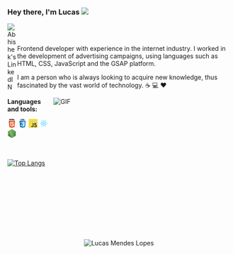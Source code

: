 ### Hey there, I'm Lucas <img src="https://media.giphy.com/media/hvRJCLFzcasrR4ia7z/giphy.gif" width="25px">
<a href="https://www.linkedin.com/in/lucas-mendes-lopes-29160b1b4/">
  <img align="left" alt="Abhishek's LinkedIN" width="22px" src="https://raw.githubusercontent.com/peterthehan/peterthehan/master/assets/linkedin.svg" />
</a>

<br />
<br />

Frontend developer with experience in the internet industry. I worked in the development of advertising campaigns, using languages ​​such as HTML, CSS, JavaScript and the GSAP platform.

I am a person who is always looking to acquire new knowledge, thus fascinated by the vast world of technology. :coffee: :computer: :heart:

<img align="right" alt="GIF" src="https://github.com/abhisheknaiidu/abhisheknaiidu/blob/master/code.gif?raw=true" width="400" height="320" />

**Languages and tools:** 

<code><img height="20" src="https://raw.githubusercontent.com/github/explore/80688e429a7d4ef2fca1e82350fe8e3517d3494d/topics/html/html.png"></code>
<code><img height="20" src="https://raw.githubusercontent.com/github/explore/80688e429a7d4ef2fca1e82350fe8e3517d3494d/topics/css/css.png"></code>
<code><img height="20" src="https://raw.githubusercontent.com/github/explore/80688e429a7d4ef2fca1e82350fe8e3517d3494d/topics/javascript/javascript.png"></code>
<code><img height="20" src="https://raw.githubusercontent.com/github/explore/80688e429a7d4ef2fca1e82350fe8e3517d3494d/topics/react/react.png"></code>
<code><img height="20" src="https://raw.githubusercontent.com/github/explore/80688e429a7d4ef2fca1e82350fe8e3517d3494d/topics/nodejs/nodejs.png"></code>

<br />

[![Top Langs](https://github-readme-stats.vercel.app/api/top-langs/?username=LucasMendesLopes&layout=compact&theme=tokyonight)](https://github.com/LucasMendesLopes/github-readme-stats)

<br />
<br />
<br />
<br />

<p align="center"> <img src="https://github-readme-stats.vercel.app/api?username=LucasMendesLopes&show_icons=true&theme=gotham" alt="Lucas Mendes Lopes" />
